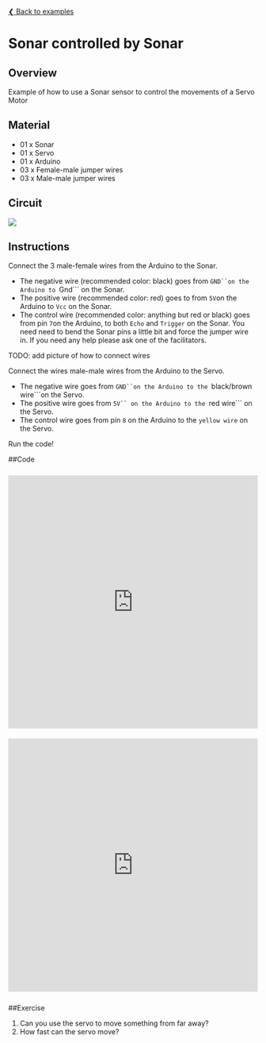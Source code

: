 [❮ Back to examples](#!robotics/code-examples.md)
# Sonar controlled by Sonar

## Overview
Example of how to use a Sonar sensor to control the movements of a Servo Motor

## Material
* 01 x Sonar
* 01 x Servo
* 01 x Arduino
* 03 x Female-male jumper wires
* 03 x Male-male jumper wires

## Circuit
![](https://cloud.githubusercontent.com/assets/122277/4791249/fb961cb0-5dda-11e4-835f-6ae57954251d.png)


## Instructions
Connect the 3 male-female wires from the Arduino to the Sonar.
* The negative wire (recommended color: black) goes from ```GND``on the Arduino to ```Gnd``` on the Sonar.
* The positive wire (recommended color: red) goes to from ```5V```on the Arduino to ```Vcc``` on the Sonar.
* The control wire (recommended color: anything but red or black) goes from pin ```7```on the Arduino, to both ```Echo``` and ```Trigger``` on the Sonar. You need need to bend the Sonar pins a little bit and force the jumper wire in. If you need any help please ask one of the facilitators.

TODO: add picture of how to connect wires

Connect the wires male-male wires from the Arduino to the Servo.
* The negative wire goes from ```GND``on the Arduino to the ```black/brown wire```on the Servo.
* The positive wire goes from ```5V`` on the Arduino to the ```red wire``` on the Servo.
* The control wire goes from pin ```8``` on the Arduino to the ```yellow wire``` on the Servo.

Run the code!

##Code
<iframe style="height: 510px; width: 100%; margin: 10px 0 10px;" allowTransparency="true" src="https://codebender.cc/embed/sketch:57083" frameborder="0"></iframe>
<iframe style="height: 510px; width: 100%; margin: 10px 0 10px;" allowTransparency="true" src="https://codebender.cc/embed/serialmonitor" frameborder="0"></iframe>

##Exercise
1. Can you use the servo to move something from far away?
2. How fast can the servo move?
